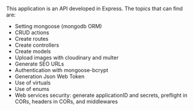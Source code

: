 This application is an API developed in Express. The topics that can find are:

  * Setting mongoose (mongodb ORM)
  * CRUD actions
  * Create routes
  * Create controllers
  * Create models
  * Upload images with cloudinary and multer
  * Generate SEO URLs
  * Authentication with mongoose-bcrypt
  * Generation Json Web Token
  * Use of virtuals
  * Use of enums
  * Web services security: generate applicationID and secrets, preflight in CORs, headers in CORs, and middlewares
  
